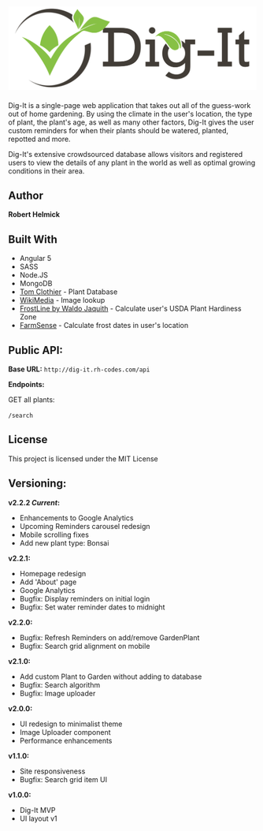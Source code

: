 ## ![Dig-It logo](client/src/assets/logo/dig-it-logo-full.svg)

Dig-It is a single-page web application that takes out all of the guess-work out of home gardening. By using the climate in the user's location, the type of plant, the plant's age, as well as many other factors, Dig-It gives the user custom reminders for when their plants should be watered, planted, repotted and more. 

Dig-It's extensive crowdsourced database allows visitors and registered users to view the details of any plant in the world as well as optimal growing conditions in their area.

## Author

**Robert Helmick**

## Built With

- Angular 5
- SASS
- Node.JS
- MongoDB
- [Tom Clothier](https://tomclothier.hort.net/) - Plant Database
- [WikiMedia](https://www.mediawiki.org/) - Image lookup
- [FrostLine by Waldo Jaquith](https://github.com/waldoj/frostline) - Calculate user's USDA Plant Hardiness Zone
- [FarmSense](http://www.farmsense.net/api/frost-date-api/) - Calculate frost dates in user's location

## Public API:

**Base URL:** ````http://dig-it.rh-codes.com/api```` 

**Endpoints:**

GET all plants: 

````/search````

## License

This project is licensed under the MIT License

## Versioning:

**v2.2.2 *Current*:**

- Enhancements to Google Analytics
- Upcoming Reminders carousel redesign
- Mobile scrolling fixes
- Add new plant type: Bonsai

**v2.2.1:**

- Homepage redesign
- Add 'About' page
- Google Analytics
- Bugfix: Display reminders on initial login
- Bugfix: Set water reminder dates to midnight

**v2.2.0:**

- Bugfix: Refresh Reminders on add/remove GardenPlant
- Bugfix: Search grid alignment on mobile

**v2.1.0:**

- Add custom Plant to Garden without adding to database
- Bugfix: Search algorithm
- Bugfix: Image uploader

**v2.0.0:**

- UI redesign to minimalist theme
- Image Uploader component
- Performance enhancements

**v1.1.0:**

- Site responsiveness
- Bugfix: Search grid item UI

**v1.0.0:**

- Dig-It MVP
- UI layout v1